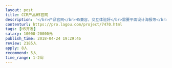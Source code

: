 ```yaml
---                
layout: post       
title: CCR产品H5官网           
description: '</br>产品官网</br>H5兼容，交互体验好</br>需要平面设计海报等</br></br>参考网站：https://visible.vc/</br>可以接受复刻</br>中英文双版本</br>'     
contenturl: https://pro.lagou.com/project/7470.html      
tags: [H5开发]            
salary: 10000-20000元          
publish_time: 2018-04-24 19:29:46         
review: 2185人                   
apply: 8人                   
recommend: 5人                   
time_range: 1-2周              
---                 
```

